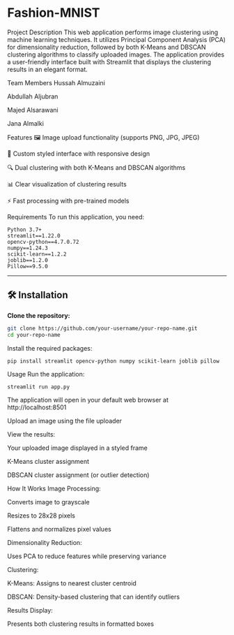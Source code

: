 # Fashion-MNIST

Project Description
This web application performs image clustering using machine learning techniques. It utilizes Principal Component Analysis (PCA) for dimensionality reduction, followed by both K-Means and DBSCAN clustering algorithms to classify uploaded images. The application provides a user-friendly interface built with Streamlit that displays the clustering results in an elegant format.

Team Members
Hussah Almuzaini

Abdullah Aljubran

Majed Alsarawani

Jana Almalki

Features
🖼️ Image upload functionality (supports PNG, JPG, JPEG)

🎨 Custom styled interface with responsive design

🔍 Dual clustering with both K-Means and DBSCAN algorithms

📊 Clear visualization of clustering results

⚡ Fast processing with pre-trained models

Requirements
To run this application, you need:
   ```bach
   Python 3.7+
   streamlit==1.22.0
   opencv-python==4.7.0.72
   numpy==1.24.3
   scikit-learn==1.2.2
   joblib==1.2.0
   Pillow==9.5.0
```

---

## 🛠️ Installation

**Clone the repository:**
   ```bash
   git clone https://github.com/your-username/your-repo-name.git
   cd your-repo-name
```
Install the required packages:
```
pip install streamlit opencv-python numpy scikit-learn joblib pillow
```


Usage
Run the application:
```
streamlit run app.py
```
The application will open in your default web browser at http://localhost:8501

Upload an image using the file uploader

View the results:

Your uploaded image displayed in a styled frame

K-Means cluster assignment

DBSCAN cluster assignment (or outlier detection)

How It Works
Image Processing:

Converts image to grayscale

Resizes to 28x28 pixels

Flattens and normalizes pixel values

Dimensionality Reduction:

Uses PCA to reduce features while preserving variance

Clustering:

K-Means: Assigns to nearest cluster centroid

DBSCAN: Density-based clustering that can identify outliers

Results Display:

Presents both clustering results in formatted boxes
